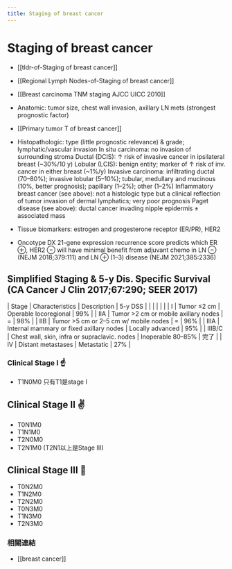 ```yaml
---
title: Staging of breast cancer
---
```

# Staging of breast cancer

- [[tldr-of-Staging of breast cancer]]
- [[Regional Lymph Nodes-of-Staging of breast cancer]]
- [[Breast carcinoma TNM staging AJCC UICC 2010]]

- Anatomic: tumor size, chest wall invasion, axillary LN mets (strongest prognostic factor)
- [[Primary tumor T of breast cancer]]
- Histopathologic: type (little prognostic relevance) & grade; lymphatic/vascular invasion
    In situ carcinoma: no invasion of surrounding stroma
    Ductal (DCIS): ↑ risk of invasive cancer in ipsilateral breast (~30%/10 y)
    Lobular (LCIS): benign entity; marker of ↑ risk of inv. cancer in either breast (~1%/y)
    Invasive carcinoma: infiltrating ductal (70–80%); invasive lobular (5–10%); tubular, medullary and mucinous (10%, better prognosis); papillary (1–2%); other (1–2%)
    Inflammatory breast cancer (see above): not a histologic type but a clinical reflection of tumor invasion of dermal lymphatics; very poor prognosis
    Paget disease (see above): ductal cancer invading nipple epidermis ± associated mass
- Tissue biomarkers: estrogen and progesterone receptor (ER/PR), HER2
- Oncotype DX 21-gene expression recurrence score predicts which ER ⊕, HER2 ⊖ will have minimal benefit from adjuvant chemo in LN ⊖ (NEJM 2018;379:111) and LN ⊕ (1–3) disease (NEJM 2021;385:2336)

## Simplified Staging & 5-y Dis. Specific Survival (CA Cancer J Clin 2017;67:290; SEER 2017)

| Stage  | Characteristics                               | Description           | 5-y DSS |
|        |                                               |                       |         |
| I      | Tumor       ≤2 cm                             | Operable locoregional | 99%     |
| IIA    | Tumor >2 cm or mobile axillary nodes          | =                     | 98%     |
| IIB    | Tumor >5 cm or 2–5 cm w/ mobile nodes         | =                     | 96%     |
| IIIA   | Internal mammary or fixed axillary nodes      | Locally advanced      | 95%     |
| IIIB/C | Chest wall, skin, infra or supraclavic. nodes | Inoperable 80–85%     | 完了    |
| IV     | Distant metastases                            | Metastatic            | 27%     |

### Clinical Stage I ☝️

- T1N0M0 只有T1是stage I

## Clinical Stage II ✌️

- T0N1M0
- T1N1M0
- T2N0M0
- T2N1M0 (T2N1以上是Stage III)

## Clinical Stage III 🤟

- T0N2M0
- T1N2M0
- T2N2M0
- T0N3M0
- T1N3M0
- T2N3M0

### 相關連結

- [[breast cancer]]
